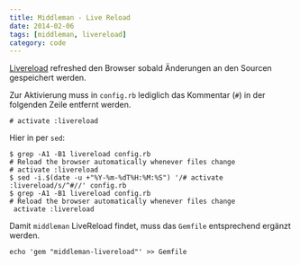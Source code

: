 ```yaml
---
title: Middleman - Live Reload
date: 2014-02-06
tags: [middleman, livereload]
category: code
---
```


[Livereload](http://livereload.com/) refreshed den Browser sobald Änderungen an den Sourcen gespeichert werden. 

Zur Aktivierung muss in `config.rb` lediglich das Kommentar (`#`) in der folgenden Zeile entfernt werden. 

    # activate :livereload

Hier in per `sed`: 

    $ grep -A1 -B1 livereload config.rb
    # Reload the browser automatically whenever files change
    # activate :livereload
    $ sed -i.$(date -u +"%Y-%m-%dT%H:%M:%S") '/# activate :livereload/s/^#//' config.rb
    $ grep -A1 -B1 livereload config.rb
    # Reload the browser automatically whenever files change
     activate :livereload

Damit `middleman` LiveReload findet, muss das `Gemfile` entsprechend ergänzt werden. 

    echo 'gem "middleman-livereload"' >> Gemfile


